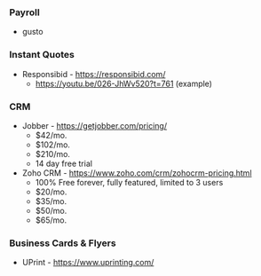 ### Payroll

- gusto

### Instant Quotes
- Responsibid - https://responsibid.com/
	- https://youtu.be/026-JhWv520?t=761 (example)

### CRM
- Jobber - https://getjobber.com/pricing/
	- $42/mo.
	- $102/mo.
	- $210/mo.
	- 14 day free trial
- Zoho CRM - https://www.zoho.com/crm/zohocrm-pricing.html
	- 100% Free forever, fully featured, limited to 3 users
	- $20/mo.
	- $35/mo.
	- $50/mo.
	- $65/mo.

### Business Cards & Flyers
- UPrint - https://www.uprinting.com/